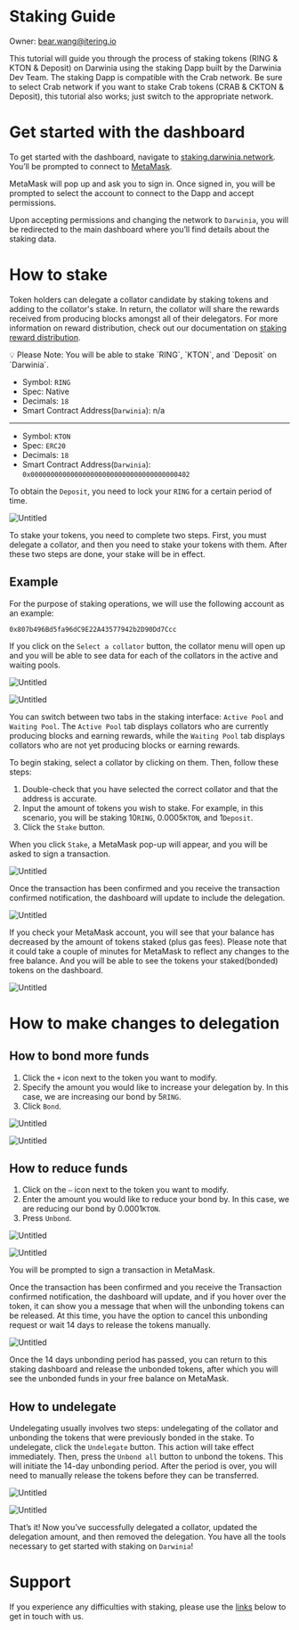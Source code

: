 # Staking Guide

Owner: bear.wang@itering.io

This tutorial will guide you through the process of staking tokens (RING & KTON & Deposit) on Darwinia using the staking Dapp built by the Darwinia Dev Team. The staking Dapp is compatible with the Crab network. Be sure to select Crab network if you want to stake Crab tokens (CRAB & CKTON & Deposit), this tutorial also works; just switch to the appropriate network.

# Get started with the dashboard

To get started with the dashboard, navigate to [staking.darwinia.network](https://staking.darwinia.network/#/?network=Darwinia). You’ll be prompted to connect to [MetaMask](https://metamask.io/).

MetaMask will pop up and ask you to sign in. Once signed in, you will be prompted to select the account to connect to the Dapp and accept permissions.

Upon accepting permissions and changing the network to `Darwinia`, you will be redirected to the main dashboard where you’ll find details about the staking data.

# **How to stake**

Token holders can delegate a collator candidate by staking tokens and adding to the collator's stake. In return, the collator will share the rewards received from producing blocks amongst all of their delegators. For more information on reward distribution, check out our documentation on [staking reward distribution](https://medium.com/darwinianetwork/faqs-for-darwinia-2-0-staking-mechanism-adjustments-f330b549f168).

<aside>
💡 Please Note: You will be able to stake `RING`, `KTON`, and `Deposit` on `Darwinia`.

- Symbol: `RING`
- Spec: Native
- Decimals: `18`
- Smart Contract Address(`Darwinia`): n/a

---

- Symbol: `KTON`
- Spec: `ERC20`
- Decimals: `18`
- Smart Contract Address(`Darwinia`): `0x0000000000000000000000000000000000000402`
</aside>

To obtain the `Deposit`, you need to lock your `RING` for a certain period of time.

![Untitled](Staking%20Guide%204306a2a3f25f4ea0b41377e267e1d319/Untitled.png)

To stake your tokens, you need to complete two steps. First, you must delegate a collator, and then you need to stake your tokens with them. After these two steps are done, your stake will be in effect.

## Example

For the purpose of staking operations, we will use the following account as an example:

`0x807b496Bd5fa96dC9E22A43577942b2D90Dd7Ccc`

If you click on the `Select a collator` button, the collator menu will open up and you will be able to see data for each of the collators in the active and waiting pools.

![Untitled](Staking%20Guide%204306a2a3f25f4ea0b41377e267e1d319/Untitled%201.png)

![Untitled](Staking%20Guide%204306a2a3f25f4ea0b41377e267e1d319/Untitled%202.png)

You can switch between two tabs in the staking interface: `Active Pool` and `Waiting Pool`. The `Active Pool` tab displays collators who are currently producing blocks and earning rewards, while the `Waiting Pool` tab displays collators who are not yet producing blocks or earning rewards.

To begin staking, select a collator by clicking on them. Then, follow these steps:

1. Double-check that you have selected the correct collator and that the address is accurate.
2. Input the amount of tokens you wish to stake. For example, in this scenario, you will be staking 10`RING`, 0.0005`KTON`, and 1`Deposit`.
3. Click the `Stake` button.

When you click `Stake`, a MetaMask pop-up will appear, and you will be asked to sign a transaction.

![Untitled](Staking%20Guide%204306a2a3f25f4ea0b41377e267e1d319/Untitled%203.png)

Once the transaction has been confirmed and you receive the transaction confirmed notification, the dashboard will update to include the delegation.

![Untitled](Staking%20Guide%204306a2a3f25f4ea0b41377e267e1d319/Untitled%204.png)

If you check your MetaMask account, you will see that your balance has decreased by the amount of tokens staked (plus gas fees). Please note that it could take a couple of minutes for MetaMask to reflect any changes to the free balance. And you will be able to see the tokens your staked(bonded) tokens on the dashboard.

![Untitled](Staking%20Guide%204306a2a3f25f4ea0b41377e267e1d319/Untitled%205.png)

# How to make changes to delegation

## How to bond more funds

1. Click the `+` icon next to the token you want to modify.
2. Specify the amount you would like to increase your delegation by. In this case, we are increasing our bond by 5`RING`.
3. Click `Bond`.

![Untitled](Staking%20Guide%204306a2a3f25f4ea0b41377e267e1d319/Untitled%206.png)

![Untitled](Staking%20Guide%204306a2a3f25f4ea0b41377e267e1d319/Untitled%207.png)

## How to reduce funds

1. Click on the `–` icon next to the token you want to modify.
2. Enter the amount you would like to reduce your bond by.  In this case, we are reducing our bond by 0.0001`KTON`.
3. Press `Unbond`.

![Untitled](Staking%20Guide%204306a2a3f25f4ea0b41377e267e1d319/Untitled%208.png)

![Untitled](Staking%20Guide%204306a2a3f25f4ea0b41377e267e1d319/Untitled%209.png)

You will be prompted to sign a transaction in MetaMask.

Once the transaction has been confirmed and you receive the Transaction confirmed notification, the dashboard will update, and if you hover over the token, it can show you a message that when will the unbonding tokens can be released. At this time, you have the option to cancel this unbonding request or wait 14 days to release the tokens manually.

![Untitled](Staking%20Guide%204306a2a3f25f4ea0b41377e267e1d319/Untitled%2010.png)

Once the 14 days unbonding period has passed, you can return to this staking dashboard and release the unbonded tokens, after which you will see the unbonded funds in your free balance on MetaMask.

## How to undelegate

Undelegating usually involves two steps: undelegating of the collator and unbonding the tokens that were previously bonded in the stake.
To undelegate, click the `Undelegate` button. This action will take effect immediately. Then, press the `Unbond all` button to unbond the tokens. This will initiate the 14-day unbonding period. After the period is over, you will need to manually release the tokens before they can be transferred.

![Untitled](Staking%20Guide%204306a2a3f25f4ea0b41377e267e1d319/Untitled%2011.png)

![Untitled](Staking%20Guide%204306a2a3f25f4ea0b41377e267e1d319/Untitled%2012.png)

That’s it! Now you’ve successfully delegated a collator, updated the delegation amount, and then removed the delegation. You have all the tools necessary to get started with staking on `Darwinia`!

# Support

If you experience any difficulties with staking, please use the [links](https://www.notion.so/Support-Links-6adc08c61a4f424d89fd23b769ed235c?pvs=21) below to get in touch with us.